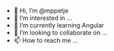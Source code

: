 - 👋 Hi, I’m @mppetje
- 👀 I’m interested in ...
- 🌱 I’m currently learning Angular
- 💞️ I’m looking to collaborate on ...
- 📫 How to reach me ...

<!---
mppetje/mppetje is a ✨ special ✨ repository because its `README.md` (this file) appears on your GitHub profile.
You can click the Preview link to take a look at your changes.
--->
